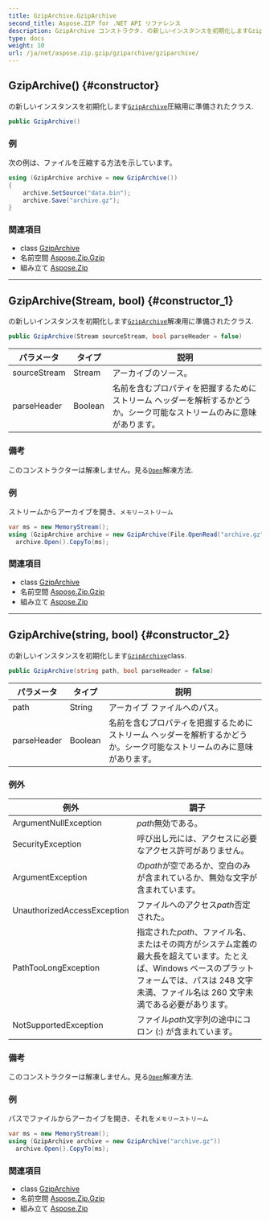 ```yaml
---
title: GzipArchive.GzipArchive
second_title: Aspose.ZIP for .NET API リファレンス
description: GzipArchive コンストラクタ. の新しいインスタンスを初期化しますGzipArchive圧縮用に準備されたクラス.
type: docs
weight: 10
url: /ja/net/aspose.zip.gzip/gziparchive/gziparchive/
---
```

## GzipArchive() {#constructor}

の新しいインスタンスを初期化します[`GzipArchive`](../)圧縮用に準備されたクラス.

```csharp
public GzipArchive()
```

### 例

次の例は、ファイルを圧縮する方法を示しています。

```csharp
using (GzipArchive archive = new GzipArchive()) 
{
    archive.SetSource("data.bin");
    archive.Save("archive.gz");
}
```

### 関連項目

* class [GzipArchive](../)
* 名前空間 [Aspose.Zip.Gzip](../../gziparchive/)
* 組み立て [Aspose.Zip](../../../)

---

## GzipArchive(Stream, bool) {#constructor_1}

の新しいインスタンスを初期化します[`GzipArchive`](../)解凍用に準備されたクラス.

```csharp
public GzipArchive(Stream sourceStream, bool parseHeader = false)
```

| パラメータ | タイプ | 説明 |
| --- | --- | --- |
| sourceStream | Stream | アーカイブのソース。 |
| parseHeader | Boolean | 名前を含むプロパティを把握するためにストリーム ヘッダーを解析するかどうか。シーク可能なストリームのみに意味があります。 |

### 備考

このコンストラクターは解凍しません。見る[`Open`](../open/)解凍方法.

### 例

ストリームからアーカイブを開き、`メモリーストリーム`

```csharp
var ms = new MemoryStream();
using (GzipArchive archive = new GzipArchive(File.OpenRead("archive.gz")))
  archive.Open().CopyTo(ms);
```

### 関連項目

* class [GzipArchive](../)
* 名前空間 [Aspose.Zip.Gzip](../../gziparchive/)
* 組み立て [Aspose.Zip](../../../)

---

## GzipArchive(string, bool) {#constructor_2}

の新しいインスタンスを初期化します[`GzipArchive`](../)class.

```csharp
public GzipArchive(string path, bool parseHeader = false)
```

| パラメータ | タイプ | 説明 |
| --- | --- | --- |
| path | String | アーカイブ ファイルへのパス。 |
| parseHeader | Boolean | 名前を含むプロパティを把握するためにストリーム ヘッダーを解析するかどうか。シーク可能なストリームのみに意味があります。 |

### 例外

| 例外 | 調子 |
| --- | --- |
| ArgumentNullException | *path*無効である。 |
| SecurityException | 呼び出し元には、アクセスに必要なアクセス許可がありません。 |
| ArgumentException | の*path*が空であるか、空白のみが含まれているか、無効な文字が含まれています。 |
| UnauthorizedAccessException | ファイルへのアクセス*path*否定された。 |
| PathTooLongException | 指定された*path*、ファイル名、またはその両方がシステム定義の最大長を超えています。たとえば、Windows ベースのプラットフォームでは、パスは 248 文字未満、ファイル名は 260 文字未満である必要があります。 |
| NotSupportedException | ファイル*path*文字列の途中にコロン (:) が含まれています。 |

### 備考

このコンストラクターは解凍しません。見る[`Open`](../open/)解凍方法.

### 例

パスでファイルからアーカイブを開き、それを`メモリーストリーム`

```csharp
var ms = new MemoryStream();
using (GzipArchive archive = new GzipArchive("archive.gz"))
  archive.Open().CopyTo(ms);
```

### 関連項目

* class [GzipArchive](../)
* 名前空間 [Aspose.Zip.Gzip](../../gziparchive/)
* 組み立て [Aspose.Zip](../../../)


